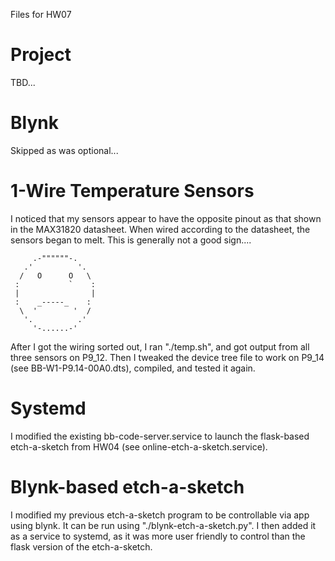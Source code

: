 Files for HW07

# Project
TBD...

# Blynk

Skipped as was optional...

# 1-Wire Temperature Sensors

I noticed that my sensors appear to have the opposite pinout as that shown in the MAX31820 datasheet. When wired according to the datasheet, the sensors began to melt. This is generally not a good sign....

```
     .-""""""-.
   .'          '.
  /   O      O   \
 :           `    :
 |                |
 :    _-----_    :
  \  '        '  /
   '.          .'
     '-......-'
```


After I got the wiring sorted out, I ran "./temp.sh", and got output from all three sensors on P9_12. Then I tweaked the device tree file to work on P9_14 (see BB-W1-P9.14-00A0.dts), compiled, and tested it again. 

# Systemd

I modified the existing bb-code-server.service to launch the flask-based etch-a-sketch from HW04 (see online-etch-a-sketch.service).

# Blynk-based etch-a-sketch

I modified my previous etch-a-sketch program to be controllable via app using blynk. It can be run using "./blynk-etch-a-sketch.py". I then added it as a service to systemd, as it was more user friendly to control than the flask version of the etch-a-sketch.